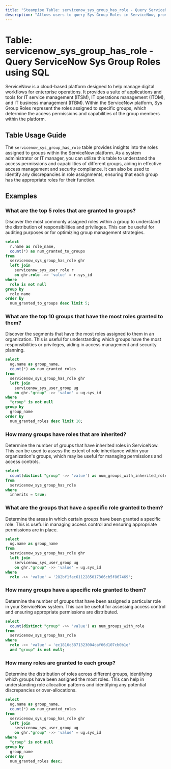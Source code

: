 ```yaml
---
title: "Steampipe Table: servicenow_sys_group_has_role - Query ServiceNow Sys Group Roles using SQL"
description: "Allows users to query Sys Group Roles in ServiceNow, providing insights into the roles assigned to specific groups within the ServiceNow platform."
---
```


# Table: servicenow_sys_group_has_role - Query ServiceNow Sys Group Roles using SQL

ServiceNow is a cloud-based platform designed to help manage digital workflows for enterprise operations. It provides a suite of applications and tools for IT service management (ITSM), IT operations management (ITOM), and IT business management (ITBM). Within the ServiceNow platform, Sys Group Roles represent the roles assigned to specific groups, which determine the access permissions and capabilities of the group members within the platform.

## Table Usage Guide

The `servicenow_sys_group_has_role` table provides insights into the roles assigned to groups within the ServiceNow platform. As a system administrator or IT manager, you can utilize this table to understand the access permissions and capabilities of different groups, aiding in effective access management and security compliance. It can also be used to identify any discrepancies in role assignments, ensuring that each group has the appropriate roles for their function.

## Examples

### What are the top 5 roles that are granted to groups?
Discover the most commonly assigned roles within a group to understand the distribution of responsibilities and privileges. This can be useful for auditing purposes or for optimizing group management strategies.

```sql
select
  r.name as role_name,
  count(*) as num_granted_to_groups 
from
  servicenow_sys_group_has_role ghr 
  left join
    servicenow_sys_user_role r 
    on ghr.role ->> 'value' = r.sys_id 
where
  role is not null 
group by
  role_name 
order by
  num_granted_to_groups desc limit 5;
```

### What are the top 10 groups that have the most roles granted to them?
Discover the segments that have the most roles assigned to them in an organization. This is useful for understanding which groups have the most responsibilities or privileges, aiding in access management and security planning.

```sql
select
  ug.name as group_name,
  count(*) as num_granted_roles 
from
  servicenow_sys_group_has_role ghr 
  left join
    servicenow_sys_user_group ug 
    on ghr."group" ->> 'value' = ug.sys_id 
where
  "group" is not null 
group by
  group_name 
order by
  num_granted_roles desc limit 10;
```

### How many groups have roles that are inherited?
Determine the number of groups that have inherited roles in ServiceNow. This can be used to assess the extent of role inheritance within your organization's groups, which may be useful for managing permissions and access controls.

```sql
select
  count(distinct "group" ->> 'value') as num_groups_with_inherited_roles 
from
  servicenow_sys_group_has_role 
where
  inherits = true;
```

### What are the groups that have a specific role granted to them?
Determine the areas in which certain groups have been granted a specific role. This is useful in managing access control and ensuring appropriate permissions are in place.

```sql
select
  ug.name as group_name 
from
  servicenow_sys_group_has_role ghr 
  left join
    servicenow_sys_user_group ug 
    on ghr."group" ->> 'value' = ug.sys_id 
where
  role ->> 'value' = '282bf1fac6112285017366cb5f867469';
```

### How many groups have a specific role granted to them?
Determine the number of groups that have been assigned a particular role in your ServiceNow system. This can be useful for assessing access control and ensuring appropriate permissions are distributed.

```sql
select
  count(distinct "group" ->> 'value') as num_groups_with_role 
from
  servicenow_sys_group_has_role 
where
  role ->> 'value' = 'ec1816c3871323004caf66d107cb0b1e' 
  and "group" is not null;
```

### How many roles are granted to each group?
Determine the distribution of roles across different groups, identifying which groups have been assigned the most roles. This can help in understanding role allocation patterns and identifying any potential discrepancies or over-allocations.

```sql
select
  ug.name as group_name,
  count(*) as num_granted_roles 
from
  servicenow_sys_group_has_role ghr 
  left join
    servicenow_sys_user_group ug 
    on ghr."group" ->> 'value' = ug.sys_id 
where
  "group" is not null 
group by
  group_name 
order by
  num_granted_roles desc;
```